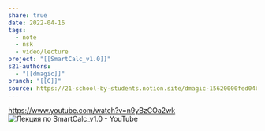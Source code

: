 ```yaml
---
share: true
date: 2022-04-16
tags:
  - note
  - nsk
  - video/lecture
project: "[[SmartCalc_v1.0]]"
s21-authors:
  - "[[dmagic]]"
branch: "[[C]]"
source: https://21-school-by-students.notion.site/dmagic-15620000fed04b73b54ec925d6390132
---
```


https://www.youtube.com/watch?v=n9yBzCOa2wk
![Лекция по SmartCalc\_v1.0 - YouTube](https://www.youtube.com/watch?v=n9yBzCOa2wk)

